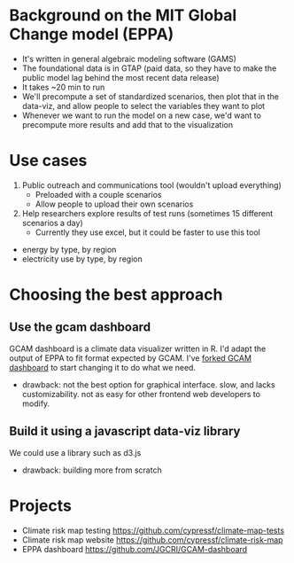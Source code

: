 # Background on the MIT Global Change model (EPPA)

- It's written in general algebraic modeling software (GAMS)
- The foundational data is in GTAP (paid data, so they have to make the public model lag behind the most recent data release)
- It takes ~20 min to run
- We'll precompute a set of standardized scenarios, then plot that in the data-viz, and allow people to select the variables they want to plot
- Whenever we want to run the model on a new case, we'd want to precompute more results and add that to the visualization

# Use cases

1. Public outreach and communications tool (wouldn't upload everything)
    - Preloaded with a couple scenarios
    - Allow people to upload their own scenarios
2. Help researchers explore results of test runs (sometimes 15 different scenarios a day)
    - Currently they use excel, but it could be faster to use this tool

- energy by type, by region
- electricity use by type, by region

# Choosing the best approach

## Use the gcam dashboard

GCAM dashboard is a climate data visualizer written in R. I'd adapt the output of EPPA to fit format expected by GCAM. I've [forked GCAM dashboard](https://github.com/cypressf/GCAM-dashboard/commit/559d2181f4c502f9daf315c1ba5bc6354716d3b9) to start changing it to do what we need.

- drawback: not the best option for graphical interface. slow, and lacks customizability. not as easy for other frontend web developers to modify.

## Build it using a javascript data-viz library

We could use a library such as d3.js

- drawback: building more from scratch

# Projects

- Climate risk map testing https://github.com/cypressf/climate-map-tests
- Climate risk map website https://github.com/cypressf/climate-risk-map
- EPPA dashboard https://github.com/JGCRI/GCAM-dashboard
